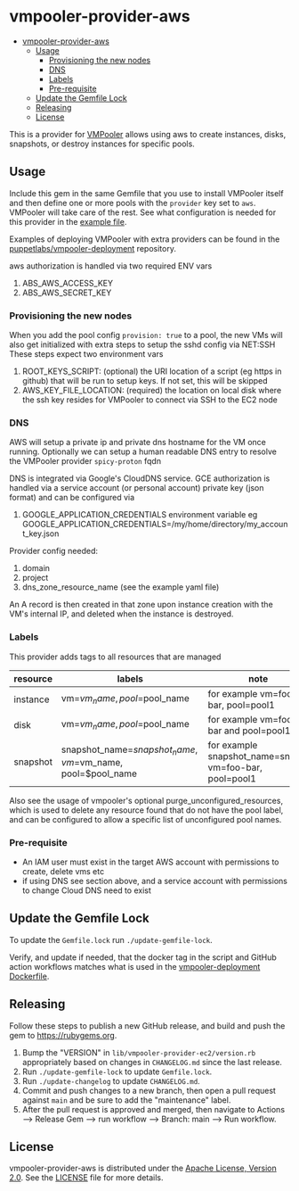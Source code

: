 # vmpooler-provider-aws

- [vmpooler-provider-aws](#vmpooler-provider-aws)
  - [Usage](#usage)
    - [Provisioning the new nodes](#provisioning-the-new-nodes)
    - [DNS](#dns)
    - [Labels](#labels)
    - [Pre-requisite](#pre-requisite)
  - [Update the Gemfile Lock](#update-the-gemfile-lock)
  - [Releasing](#releasing)
  - [License](#license)

This is a provider for [VMPooler](https://github.com/puppetlabs/vmpooler) allows using aws to create instances, disks,
snapshots, or destroy instances for specific pools.

## Usage

Include this gem in the same Gemfile that you use to install VMPooler itself and then define one or more pools with the `provider` key set to `aws`. VMPooler will take care of the rest.
See what configuration is needed for this provider in the [example file](https://github.com/puppetlabs/vmpooler-provider-aws/blob/main/vmpooler.yaml.example).

Examples of deploying VMPooler with extra providers can be found in the [puppetlabs/vmpooler-deployment](https://github.com/puppetlabs/vmpooler-deployment) repository.

aws authorization is handled via two required ENV vars

1. ABS_AWS_ACCESS_KEY
2. ABS_AWS_SECRET_KEY

### Provisioning the new nodes

When you add the pool config `provision: true` to a pool, the new VMs will also get initialized with extra steps to setup the sshd config via NET:SSH
These steps expect two environment vars
1. ROOT_KEYS_SCRIPT: (optional) the URI location of a script (eg https in github) that will be run to setup keys. If not set, this will be skipped
2. AWS_KEY_FILE_LOCATION: (required) the location on local disk where the ssh key resides for VMPooler to connect via SSH to the EC2 node

### DNS
AWS will setup a private ip and private dns hostname for the VM once running. Optionally we can setup a human readable DNS entry to resolve the VMPooler provider `spicy-proton` fqdn

DNS is integrated via Google's CloudDNS service.
GCE authorization is handled via a service account (or personal account) private key (json format) and can be configured via

1. GOOGLE_APPLICATION_CREDENTIALS environment variable eg GOOGLE_APPLICATION_CREDENTIALS=/my/home/directory/my_account_key.json

Provider config needed:
1. domain
2. project
3. dns_zone_resource_name
(see the example yaml file)

An A record is then created in that zone upon instance creation with the VM's internal IP, and deleted when the instance is destroyed.

### Labels
This provider adds tags to all resources that are managed

|resource|labels|note|
|---|---|---|
|instance|vm=$vm_name, pool=$pool_name|for example vm=foo-bar, pool=pool1|
|disk|vm=$vm_name, pool=$pool_name|for example vm=foo-bar and pool=pool1|
|snapshot|snapshot_name=$snapshot_name, vm=$vm_name, pool=$pool_name| for example snapshot_name=snap1, vm=foo-bar, pool=pool1|

Also see the usage of vmpooler's optional purge_unconfigured_resources, which is used to delete any resource found that
do not have the pool label, and can be configured to allow a specific list of unconfigured pool names. 

### Pre-requisite

- An IAM user must exist in the target AWS account with permissions to create, delete vms etc
- if using DNS see section above, and a service account with permissions to change Cloud DNS need to exist

## Update the Gemfile Lock

To update the `Gemfile.lock` run `./update-gemfile-lock`.

Verify, and update if needed, that the docker tag in the script and GitHub action workflows matches what is used in the [vmpooler-deployment Dockerfile](https://github.com/puppetlabs/vmpooler-deployment/blob/main/docker/Dockerfile).

## Releasing

Follow these steps to publish a new GitHub release, and build and push the gem to <https://rubygems.org>.

1. Bump the "VERSION" in `lib/vmpooler-provider-ec2/version.rb` appropriately based on changes in `CHANGELOG.md` since the last release.
2. Run `./update-gemfile-lock` to update `Gemfile.lock`.
3. Run `./update-changelog` to update `CHANGELOG.md`.
4. Commit and push changes to a new branch, then open a pull request against `main` and be sure to add the "maintenance" label.
5. After the pull request is approved and merged, then navigate to Actions --> Release Gem --> run workflow --> Branch: main --> Run workflow.

## License

vmpooler-provider-aws is distributed under the [Apache License, Version 2.0](http://www.apache.org/licenses/LICENSE-2.0.html). See the [LICENSE](LICENSE) file for more details.
